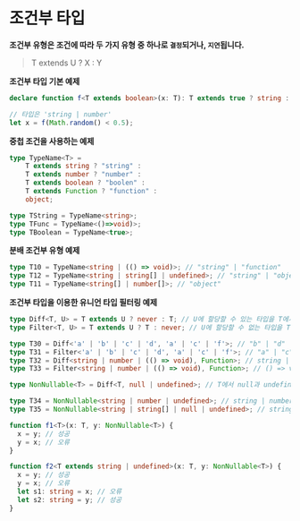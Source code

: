 # 조건부 타입

**조건부 유형은 조건에 따라 두 가지 유형 중 하나로 <code>결정</code>되거나, <code>지연</code>됩니다.**

> T extends U ? X : Y

**조건부 타입 기본 예제**

```typescript
declare function f<T extends boolean>(x: T): T extends true ? string : number;

// 타입은 'string | number'
let x = f(Math.random() < 0.5);
```

**중첩 조건을 사용하는 예제**

```typescript
type TypeName<T> =
    T extends string ? "string" :
    T extends number ? "number" :
    T extends boolean ? "boolen" :
    T extends Function ? "function" :
    object;

type TString = TypeName<string>;
type TFunc = TypeName<()=>void)>;
type TBoolean = TypeName<true>;
```

**분배 조건부 유형 예제**

```typescript
type T10 = TypeName<string | (() => void)>; // "string" | "function"
type T12 = TypeName<string | string[] | undefined>; // "string" | "object" | "undefined"
type T11 = TypeName<string[] | number[]>; // "object"
```

**조건부 타입을 이용한 유니언 타입 필터링 예제**

```typescript
type Diff<T, U> = T extends U ? never : T; // U에 할당할 수 있는 타입을 T에서 제거
type Filter<T, U> = T extends U ? T : never; // U에 할당할 수 없는 타입을 T에서 제거

type T30 = Diff<'a' | 'b' | 'c' | 'd', 'a' | 'c' | 'f'>; // "b" | "d"
type T31 = Filter<'a' | 'b' | 'c' | 'd', 'a' | 'c' | 'f'>; // "a" | "c"
type T32 = Diff<string | number | (() => void), Function>; // string | number
type T33 = Filter<string | number | (() => void), Function>; // () => void

type NonNullable<T> = Diff<T, null | undefined>; // T에서 null과 undefined를 제거

type T34 = NonNullable<string | number | undefined>; // string | number
type T35 = NonNullable<string | string[] | null | undefined>; // string | string[]

function f1<T>(x: T, y: NonNullable<T>) {
  x = y; // 성공
  y = x; // 오류
}

function f2<T extends string | undefined>(x: T, y: NonNullable<T>) {
  x = y; // 성공
  y = x; // 오류
  let s1: string = x; // 오류
  let s2: string = y; // 성공
}
```
